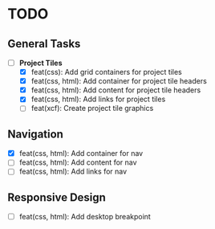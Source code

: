 # TODO

## General Tasks

- [ ] **Project Tiles**
  - [x] feat(css): Add grid containers for project tiles
  - [x] feat(css, html): Add container for project tile headers
  - [x] feat(css, html): Add content for project tile headers
  - [x] feat(css, html): Add links for project tiles
  - [ ] feat(xcf): Create project tile graphics

## Navigation

- [x] feat(css, html): Add container for nav
- [ ] feat(css, html): Add content for nav
- [ ] feat(css, html): Add links for nav

## Responsive Design

- [ ] feat(css, html): Add desktop breakpoint